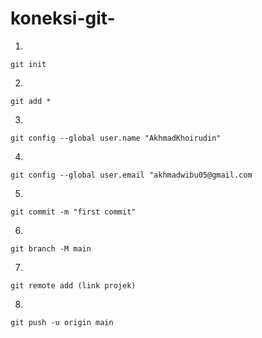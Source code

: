 # koneksi-git-
1.
````
git init
````
2.
````
git add *
````
3.
````
git config --global user.name "AkhmadKhoirudin"
````
4.
````
git config --global user.email "akhmadwibu05@gmail.com
````
5.
````
git commit -m "first commit"
````
6.
````
git branch -M main
````
7.
````
git remote add (link projek)
````
8.
````
git push -u origin main
````

